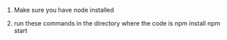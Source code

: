 1. Make sure you have node installed

2. run these commands in the directory where the code is
npm install
npm start
